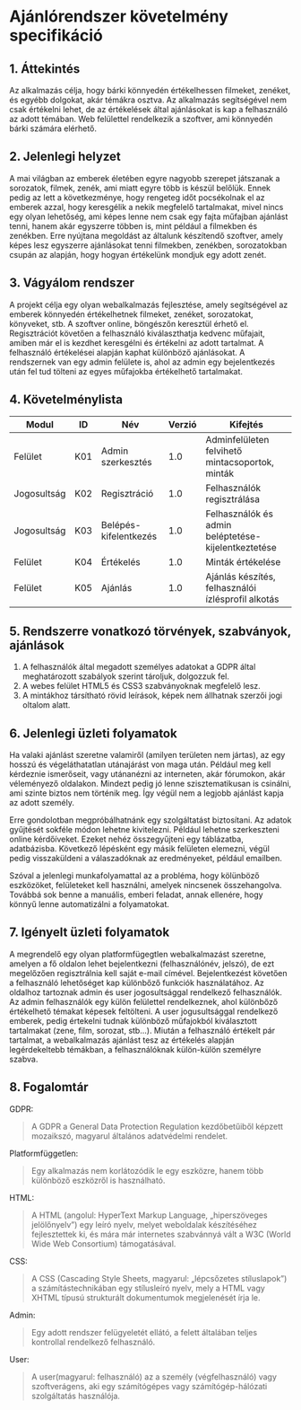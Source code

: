 # Ajánlórendszer követelmény specifikáció

## 1. Áttekintés

Az alkalmazás célja, hogy bárki könnyedén értékelhessen filmeket, zenéket, és egyébb dolgokat, akár témákra osztva. Az alkalmazás segítségével nem csak értékelni lehet, de az értékelések által ajánlásokat is kap a felhasználó az adott témában. Web felülettel rendelkezik a szoftver, ami könnyedén bárki számára elérhető. 

## 2. Jelenlegi helyzet

A mai világban az emberek életében egyre nagyobb szerepet játszanak a sorozatok, filmek, zenék, ami miatt egyre több is készül belőlük. Ennek pedig az lett a következménye, hogy rengeteg időt pocsékolnak el az emberek azzal, hogy keresgélik a nekik megfelelő tartalmakat, mivel nincs egy olyan lehetőség, ami képes lenne nem csak egy fajta műfajban ajánlást tenni, hanem akár egyszerre többen is, mint például a filmekben és zenékben. Erre nyújtana megoldást az általunk készítendő szoftver, amely képes lesz egyszerre ajánlásokat tenni filmekben, zenékben, sorozatokban csupán az alapján, hogy hogyan értékelünk mondjuk egy adott zenét.

## 3. Vágyálom rendszer

A projekt célja egy olyan webalkalmazás fejlesztése, amely segítségével az emberek könnyedén értékelhetnek filmeket, zenéket, sorozatokat, könyveket, stb. A szoftver online, böngészőn keresztül érhető el. Regisztrációt követően a felhasználó kiválaszthatja kedvenc műfajait, amiben már el is kezdhet keresgélni és értékelni az adott tartalmat. A felhasználó értékelései alapján kaphat különböző ajánlásokat. A rendszernek van egy admin felülete is, ahol az admin egy bejelentkezés után fel tud tölteni az egyes műfajokba értékelhető tartalmakat.

## 4. Követelménylista

| Modul | ID  | Név | Verzió | Kifejtés |
|---|---|---|---|---|
| Felület | K01 | Admin  szerkesztés | 1.0| Adminfelületen felvihető mintacsoportok, minták |
| Jogosultság | K02 | Regisztráció | 1.0 | Felhasználók regisztrálása |
| Jogosultság | K03 | Belépés-kifelentkezés | 1.0 | Felhasználók és admin beléptetése-kijelentkeztetése |
| Felület | K04 | Értékelés | 1.0 | Minták értékelése |
| Felület | K05 | Ajánlás | 1.0 | Ajánlás készítés, felhasználói ízlésprofil alkotás |

## 5. Rendszerre vonatkozó törvények, szabványok, ajánlások

 1. A felhasználók által megadott személyes adatokat a GDPR által meghatározott szabályok szerint tároljuk, dolgozzuk fel.
 2. A webes felület HTML5 és CSS3 szabványoknak megfelelő lesz.
 3. A mintákhoz társítható rövid leírások, képek nem állhatnak szerzői jogi oltalom alatt.

## 6. Jelenlegi üzleti folyamatok

Ha valaki ajánlást szeretne valamiről (amilyen területen nem jártas), az egy hosszú és végeláthatatlan utánajárást von maga után. Például meg kell kérdeznie ismerőseit, vagy utánanézni az interneten, akár fórumokon, akár véleményező oldalakon. Mindezt pedig jó lenne szisztematikusan is csinálni, ami szinte biztos nem történik meg. Így végül nem a legjobb ajánlást kapja az adott személy.

Erre gondolotban megpróbálhatnánk egy szolgáltatást biztosítani. Az adatok gyűjtését sokféle módon lehetne kivitelezni. Például lehetne szerkeszteni online kérdőíveket. Ezeket nehéz összegyűjteni egy táblázatba, adatbázisba. Következő lépésként egy másik felületen elemezni, végül pedig visszaküldeni a válaszadóknak az eredményeket, például emailben.

Szóval a jelenlegi munkafolyamattal az a probléma, hogy kölünböző eszközöket, felületeket kell használni, amelyek nincsenek összehangolva. Továbbá sok benne a manuális, emberi feladat, annak ellenére, hogy könnyű lenne automatizálni a folyamatokat.

## 7. Igényelt üzleti folyamatok

A megrendelő egy olyan platformfügegtlen webalkalmazást szeretne, amelyen a fő oldalon lehet bejelentkezni (felhasználónév, jelszó), de ezt megelőzően regisztrálnia kell saját e-mail címével. Bejelentkezést követően a felhasználó lehetőséget kap különbőző funkciók használatához. Az oldalhoz tartoznak admin és user jogosultsággal rendelkező felhasználók. Az admin felhasználók egy külön felülettel rendelkeznek, ahol különbőző értékelhető témakat képesek feltölteni. A user jogusultsággal rendelkező emberek, pedig értekelni tudnak különböző műfajokból kiválasztott tartalmakat (zene, film, sorozat, stb...). Miután a felhasználó értékelt pár tartalmat, a webalkalmazás ajánlást tesz az értékelés alapján legérdekeltebb témákban, a felhasználóknak külön-külön személyre szabva.

## 8. Fogalomtár

GDPR:
>A GDPR a General Data Protection Regulation kezdőbetűiből képzett mozaikszó, magyarul általános adatvédelmi rendelet.

Platformfüggetlen:
>Egy alkalmazás nem korlátozódik le egy eszközre, hanem több különböző eszközről is használható.

HTML:
>A HTML (angolul: HyperText Markup Language, „hiperszöveges jelölőnyelv”) egy leíró nyelv, melyet weboldalak készítéséhez fejlesztettek ki, és mára már internetes szabvánnyá vált a W3C (World Wide Web Consortium) támogatásával.

CSS:
>A CSS (Cascading Style Sheets, magyarul: „lépcsőzetes stíluslapok”) a számítástechnikában egy stílusleíró nyelv, mely a HTML vagy XHTML típusú strukturált dokumentumok megjelenését írja le.

Admin:
>Egy adott rendszer felügyeletét ellátó, a felett általában teljes kontrollal rendelkező felhasználó.

User:
>A user(magyarul: felhasználó) az a személy (végfelhasználó) vagy szoftverágens, aki egy számítógépes vagy számítógép-hálózati szolgáltatás használója.
